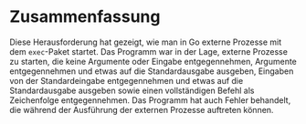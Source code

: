 # Zusammenfassung

Diese Herausforderung hat gezeigt, wie man in Go externe Prozesse mit dem `exec`-Paket startet. Das Programm war in der Lage, externe Prozesse zu starten, die keine Argumente oder Eingabe entgegennehmen, Argumente entgegennehmen und etwas auf die Standardausgabe ausgeben, Eingaben von der Standardeingabe entgegennehmen und etwas auf die Standardausgabe ausgeben sowie einen vollständigen Befehl als Zeichenfolge entgegennehmen. Das Programm hat auch Fehler behandelt, die während der Ausführung der externen Prozesse auftreten können.
